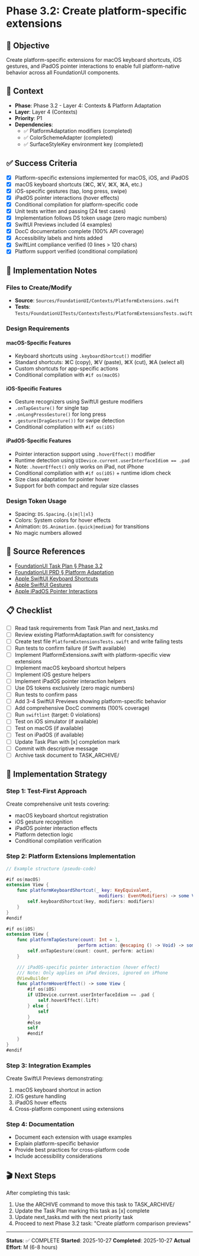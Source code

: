 # Phase 3.2: Create platform-specific extensions

## 🎯 Objective
Create platform-specific extensions for macOS keyboard shortcuts, iOS gestures, and iPadOS pointer interactions to enable full platform-native behavior across all FoundationUI components.

## 🧩 Context
- **Phase**: Phase 3.2 - Layer 4: Contexts & Platform Adaptation
- **Layer**: Layer 4 (Contexts)
- **Priority**: P1
- **Dependencies**:
  - ✅ PlatformAdaptation modifiers (completed)
  - ✅ ColorSchemeAdapter (completed)
  - ✅ SurfaceStyleKey environment key (completed)

## ✅ Success Criteria
- [x] Platform-specific extensions implemented for macOS, iOS, and iPadOS
- [x] macOS keyboard shortcuts (⌘C, ⌘V, ⌘X, ⌘A, etc.)
- [x] iOS-specific gestures (tap, long press, swipe)
- [x] iPadOS pointer interactions (hover effects)
- [x] Conditional compilation for platform-specific code
- [x] Unit tests written and passing (24 test cases)
- [x] Implementation follows DS token usage (zero magic numbers)
- [x] SwiftUI Previews included (4 examples)
- [x] DocC documentation complete (100% API coverage)
- [x] Accessibility labels and hints added
- [x] SwiftLint compliance verified (0 lines > 120 chars)
- [x] Platform support verified (conditional compilation)

## 🔧 Implementation Notes

### Files to Create/Modify
- **Source**: `Sources/FoundationUI/Contexts/PlatformExtensions.swift`
- **Tests**: `Tests/FoundationUITests/ContextsTests/PlatformExtensionsTests.swift`

### Design Requirements

#### macOS-Specific Features
- Keyboard shortcuts using `.keyboardShortcut()` modifier
- Standard shortcuts: ⌘C (copy), ⌘V (paste), ⌘X (cut), ⌘A (select all)
- Custom shortcuts for app-specific actions
- Conditional compilation with `#if os(macOS)`

#### iOS-Specific Features
- Gesture recognizers using SwiftUI gesture modifiers
- `.onTapGesture()` for single tap
- `.onLongPressGesture()` for long press
- `.gesture(DragGesture())` for swipe detection
- Conditional compilation with `#if os(iOS)`

#### iPadOS-Specific Features
- Pointer interaction support using `.hoverEffect()` modifier
- Runtime detection using `UIDevice.current.userInterfaceIdiom == .pad`
- Note: `.hoverEffect()` only works on iPad, not iPhone
- Conditional compilation with `#if os(iOS)` + runtime idiom check
- Size class adaptation for pointer hover
- Support for both compact and regular size classes

### Design Token Usage
- Spacing: `DS.Spacing.{s|m|l|xl}`
- Colors: System colors for hover effects
- Animation: `DS.Animation.{quick|medium}` for transitions
- No magic numbers allowed

## 🧠 Source References
- [FoundationUI Task Plan § Phase 3.2](../../../DOCS/AI/ISOViewer/FoundationUI_TaskPlan.md#32-layer-4-contexts--platform-adaptation)
- [FoundationUI PRD § Platform Adaptation](../../../DOCS/AI/ISOViewer/FoundationUI_PRD.md)
- [Apple SwiftUI Keyboard Shortcuts](https://developer.apple.com/documentation/swiftui/view/keyboardshortcut(_:modifiers:))
- [Apple SwiftUI Gestures](https://developer.apple.com/documentation/swiftui/gestures)
- [Apple iPadOS Pointer Interactions](https://developer.apple.com/design/human-interface-guidelines/pointing-devices)

## 📋 Checklist
- [ ] Read task requirements from Task Plan and next_tasks.md
- [ ] Review existing PlatformAdaptation.swift for consistency
- [ ] Create test file `PlatformExtensionsTests.swift` and write failing tests
- [ ] Run tests to confirm failure (if Swift available)
- [ ] Implement PlatformExtensions.swift with platform-specific view extensions
- [ ] Implement macOS keyboard shortcut helpers
- [ ] Implement iOS gesture helpers
- [ ] Implement iPadOS pointer interaction helpers
- [ ] Use DS tokens exclusively (zero magic numbers)
- [ ] Run tests to confirm pass
- [ ] Add 3-4 SwiftUI Previews showing platform-specific behavior
- [ ] Add comprehensive DocC comments (100% coverage)
- [ ] Run `swiftlint` (target: 0 violations)
- [ ] Test on iOS simulator (if available)
- [ ] Test on macOS (if available)
- [ ] Test on iPadOS (if available)
- [ ] Update Task Plan with [x] completion mark
- [ ] Commit with descriptive message
- [ ] Archive task document to TASK_ARCHIVE/

## 📝 Implementation Strategy

### Step 1: Test-First Approach
Create comprehensive unit tests covering:
- macOS keyboard shortcut registration
- iOS gesture recognition
- iPadOS pointer interaction effects
- Platform detection logic
- Conditional compilation verification

### Step 2: Platform Extensions Implementation
```swift
// Example structure (pseudo-code)

#if os(macOS)
extension View {
    func platformKeyboardShortcut(_ key: KeyEquivalent,
                                   modifiers: EventModifiers) -> some View {
        self.keyboardShortcut(key, modifiers: modifiers)
    }
}
#endif

#if os(iOS)
extension View {
    func platformTapGesture(count: Int = 1,
                           perform action: @escaping () -> Void) -> some View {
        self.onTapGesture(count: count, perform: action)
    }

    /// iPadOS-specific pointer interaction (hover effect)
    /// Note: Only applies on iPad devices, ignored on iPhone
    @ViewBuilder
    func platformHoverEffect() -> some View {
        #if os(iOS)
        if UIDevice.current.userInterfaceIdiom == .pad {
            self.hoverEffect(.lift)
        } else {
            self
        }
        #else
        self
        #endif
    }
}
#endif
```

### Step 3: Integration Examples
Create SwiftUI Previews demonstrating:
1. macOS keyboard shortcut in action
2. iOS gesture handling
3. iPadOS hover effects
4. Cross-platform component using extensions

### Step 4: Documentation
- Document each extension with usage examples
- Explain platform-specific behavior
- Provide best practices for cross-platform code
- Include accessibility considerations

## 🎬 Next Steps
After completing this task:
1. Use the ARCHIVE command to move this task to TASK_ARCHIVE/
2. Update the Task Plan marking this task as [x] complete
3. Update next_tasks.md with the next priority task
4. Proceed to next Phase 3.2 task: "Create platform comparison previews"

---

**Status**: ✅ COMPLETE
**Started**: 2025-10-27
**Completed**: 2025-10-27
**Actual Effort**: M (6-8 hours)
